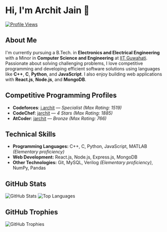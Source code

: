 # Hi, I'm Archit Jain 👋

[![Profile Views](https://komarev.com/ghpvc/?username=jarchit27&color=blue)](https://github.com/jarchit27)

## About Me
I'm currently pursuing a B.Tech. in **Electronics and Electrical Engineering** with a Minor in **Computer Science and Engineering** at [IIT Guwahati](https://www.iitg.ac.in). Passionate about solving challenging problems, I love competitive programming and developing efficient software solutions using languages like **C++**, **C**, **Python**, and **JavaScript**. I also enjoy building web applications with **React.js**, **Node.js**, and **MongoDB**.

## Competitive Programming Profiles
- **Codeforces**: [j.archit](https://codeforces.com/profile/j.archit) — *Specialist (Max Rating: 1519)*
- **CodeChef**: [jarchit](https://www.codechef.com/users/jarchit) — *4 Stars (Max Rating: 1885)*
- **AtCoder**: [jarchit](https://atcoder.jp/users/jarchit) — *Bronze (Max Rating: 766)*


## Technical Skills
- **Programming Languages:** C++, C, Python, JavaScript, MATLAB *(Elementary proficiency)*
- **Web Development:** React.js, Node.js, Express.js, MongoDB
- **Other Technologies:** Git, MySQL, Verilog *(Elementary proficiency)*, NumPy, Pandas

## GitHub Stats
![GitHub Stats](https://github-readme-stats.vercel.app/api?username=jarchit27&show_icons=true&theme=radical)
![Top Languages](https://github-readme-stats.vercel.app/api/top-langs/?username=jarchit27&layout=compact&theme=radical)

## GitHub Trophies
![GitHub Trophies](https://github-profile-trophy.vercel.app/?username=jarchit27&theme=radical)
